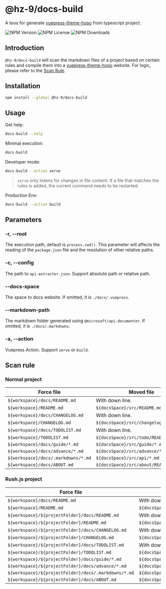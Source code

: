 # @hz-9/docs-build

A toos for generate [vuepress-theme-hopo] from typescript project.

![NPM Version][npm-version-url] ![NPM License][npm-license-url] ![NPM Downloads][npm-downloads-url]

[vuepress-theme-hopo]: https://theme-hope.vuejs.press/
[npm-version-url]: https://img.shields.io/npm/v/@hz-9/docs-build
[npm-license-url]: https://img.shields.io/npm/l/@hz-9/docs-build
[npm-downloads-url]: https://img.shields.io/npm/d18m/@hz-9/docs-build

## Introduction

`@hz-9/docs-build` will scan the markdown files of a project based on certain rules and compile them into a [vuepress-theme-hopo] website. For logic, please refer to the [Scan Rule](#scan-rule).

## Installation

``` bash
npm install --global @hz-9/docs-build
```

## Usage

Get help:

``` bash
docs-build --help
```

Minimal execution:

``` bash
docs-build
```

Developer mode:

``` bash
docs-build --action serve
```

> `serve` only listens for changes in file content. If a file that matches the rules is added, the current command needs to be restarted.

Production Env:

``` bash
docs-build --action build
```

## Parameters

### -r, --root

The execution path, default is `process.cwd()`. This parameter will affects the reading of the `package.json` file and the resolution of other relative paths.

### -c, --config

The path to `api-extractor.json`. Support absolute path or relative path.

### --docs-space

The space to docs website. If omitted, it is `./docs/.vuepress`.

### --markdown-path

The markdown folder generated using `@microsoft/api-documenter`. If omitted, it is `./docs/.markdowns`.

### -a, --action

Vuepress Action. Support `serve` or `build`.

## Scan rule

### Normal project

| Force file                          | Moved file                             | view link    |
| ----------------------------------- | -------------------------------------- | ------------ |
| `${workspace}/docs/README.md`       | With down line.                        |              |
| `${workspace}/README.md`            | `${docsSpace}/src/README.md`           | `/`          |
| `${workspace}/docs/CHANGELOG.md`    | With down line.                        |              |
| `${workspace}/CHANGELOG.md`         | `${docsSpace}/src/changelog/README.md` | `/changelog` |
| `${workspace}/docs/TODOLIST.md`     | With down line.                        |              |
| `${workspace}/TODOLIST.md`          | `${docsSpace}/src/todo/README.md`      | `/todo`      |
| `${workspace}/docs/guide/*.md`      | `${docsSpace}/src/guide/*.md`          | `/guide/*`   |
| `${workspace}/docs/advance/*.md`    | `${docsSpace}/src/advance/*.md`        | `/advance/*` |
| `${workspace}/docs/.markdowns/*.md` | `${docsSpace}/src/api/*.md`            | `/api/*`     |
| `${workspace}/docs/ABOUT.md`        | `${docsSpace}/src/about/README.md`     | `/about`     |

### Rush.js project

| Force file                                           | Moved file                                             | view link                           |
| ---------------------------------------------------- | ------------------------------------------------------ | ----------------------------------- |
| `${workspace}/docs/README.md`                        | With down line.                                        |                                     |
| `${workspace}/README.md`                             | `${docsSpace}/src/README.md`                           | `/`                                 |
| `${workspace}/${projectFolder}/docs/README.md`       | With down line.                                        |                                     |
| `${workspace}/${projectFolder}/README.md`            | `${docsSpace}/src/home/${unscopedPackageName}.md`      | `/home/${unscopedPackageName}`      |
| `${workspace}/${projectFolder}/docs/CHANGELOG.md`    | With down line.                                        |                                     |
| `${workspace}/${projectFolder}/CHANGELOG.md`         | `${docsSpace}/src/changelog/${unscopedPackageName}.md` | `/changelog/${unscopedPackageName}` |
| `${workspace}/${projectFolder}/docs/TODOLIST.md`     | With down line.                                        |                                     |
| `${workspace}/${projectFolder}/TODOLIST.md`          | `${docsSpace}/src/todo/${unscopedPackageName}.md`      | `/todo/${unscopedPackageName}`      |
| `${workspace}/${projectFolder}/docs/guide/*.md`      | `${docsSpace}/src/guide/${unscopedPackageName}/*.md`   | `/guide/${unscopedPackageName}/*`   |
| `${workspace}/${projectFolder}/docs/advance/*.md`    | `${docsSpace}/src/advance/${unscopedPackageName}/*.md` | `/advance/${unscopedPackageName}/*` |
| `${workspace}/${projectFolder}/docs/.markdowns/*.md` | `${docsSpace}/src/api/${unscopedPackageName}/*.md`     | `/api/${unscopedPackageName}/*`     |
| `${workspace}/${projectFolder}/docs/ABOUT.md`        | `${docsSpace}/src/about/${unscopedPackageName}.md`     | `/about/${unscopedPackageName}`     |
